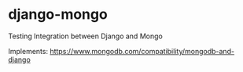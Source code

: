 # django-mongo
Testing Integration between Django and Mongo

Implements:
https://www.mongodb.com/compatibility/mongodb-and-django




